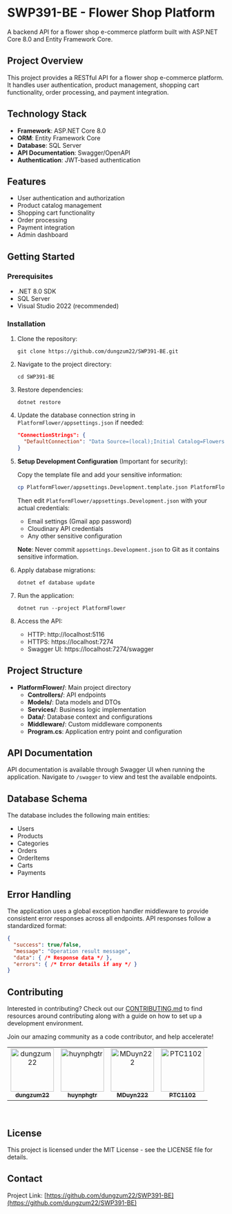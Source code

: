 # SWP391-BE - Flower Shop Platform

A backend API for a flower shop e-commerce platform built with ASP.NET Core 8.0 and Entity Framework Core.

## Project Overview

This project provides a RESTful API for a flower shop e-commerce platform. It handles user authentication, product management, shopping cart functionality, order processing, and payment integration.

## Technology Stack

- **Framework**: ASP.NET Core 8.0
- **ORM**: Entity Framework Core
- **Database**: SQL Server
- **API Documentation**: Swagger/OpenAPI
- **Authentication**: JWT-based authentication

## Features

- User authentication and authorization
- Product catalog management
- Shopping cart functionality
- Order processing
- Payment integration
- Admin dashboard

## Getting Started

### Prerequisites

- .NET 8.0 SDK
- SQL Server
- Visual Studio 2022 (recommended)

### Installation

1. Clone the repository:

   ```
   git clone https://github.com/dungzum22/SWP391-BE.git
   ```
2. Navigate to the project directory:

   ```
   cd SWP391-BE
   ```
3. Restore dependencies:

   ```
   dotnet restore
   ```
4. Update the database connection string in `PlatformFlower/appsettings.json` if needed:

   ```json
   "ConnectionStrings": {
     "DefaultConnection": "Data Source=(local);Initial Catalog=Flowershop;Persist Security Info=True;User ID=sa;Password=123;Encrypt=True;Trust Server Certificate=True"
   }
   ```

5. **Setup Development Configuration** (Important for security):

   Copy the template file and add your sensitive information:
   ```bash
   cp PlatformFlower/appsettings.Development.template.json PlatformFlower/appsettings.Development.json
   ```

   Then edit `PlatformFlower/appsettings.Development.json` with your actual credentials:
   - Email settings (Gmail app password)
   - Cloudinary API credentials
   - Any other sensitive configuration

   **Note**: Never commit `appsettings.Development.json` to Git as it contains sensitive information.

6. Apply database migrations:

   ```
   dotnet ef database update
   ```
7. Run the application:

   ```
   dotnet run --project PlatformFlower
   ```
8. Access the API:

   - HTTP: http://localhost:5116
   - HTTPS: https://localhost:7274
   - Swagger UI: https://localhost:7274/swagger

## Project Structure

- **PlatformFlower/**: Main project directory
  - **Controllers/**: API endpoints
  - **Models/**: Data models and DTOs
  - **Services/**: Business logic implementation
  - **Data/**: Database context and configurations
  - **Middleware/**: Custom middleware components
  - **Program.cs**: Application entry point and configuration

## API Documentation

API documentation is available through Swagger UI when running the application. Navigate to `/swagger` to view and test the available endpoints.

## Database Schema

The database includes the following main entities:

- Users
- Products
- Categories
- Orders
- OrderItems
- Carts
- Payments

## Error Handling

The application uses a global exception handler middleware to provide consistent error responses across all endpoints. API responses follow a standardized format:

```json
{
  "success": true/false,
  "message": "Operation result message",
  "data": { /* Response data */ },
  "errors": { /* Error details if any */ }
}
```

## Contributing

Interested in contributing? Check out our [CONTRIBUTING.md](CONTRIBUTING.md) to find resources around contributing along with a guide on how to set up a development environment.

Join our amazing community as a code contributor, and help accelerate!

<!-- Add individual contributors manually -->

<table>
  <tr>
    <td align="center">
      <a href="https://github.com/dungzum22">
        <img src="https://github.com/dungzum22.png" width="100px;" alt="dungzum22"/>
        <br />
        <sub><b>dungzum22</b></sub>
      </a>
    </td>
    <td align="center">
      <a href="https://github.com/huynphgtr">
        <img src="https://github.com/huynphgtr.png" width="100px;" alt="huynphgtr"/>
        <br />
        <sub><b>huynphgtr</b></sub>
      </a>
    </td>
    <td align="center">
      <a href="https://github.com/MDuyn222">
        <img src="https://github.com/MDuyn222.png" width="100px;" alt="MDuyn222"/>
        <br />
        <sub><b>MDuyn222</b></sub>
      </a>
    </td>
    <td align="center">
      <a href="https://github.com/PTC1102">
        <img src="https://github.com/PTC1102.png" width="100px;" alt="PTC1102"/>
        <br />
        <sub><b>PTC1102</b></sub>
      </a>
    </td>
  </tr>
</table>

<br>

## License

This project is licensed under the MIT License - see the LICENSE file for details.

## Contact

Project Link: [https://github.com/dungzum22/SWP391-BE](https://github.com/dungzum22/SWP391-BE)
